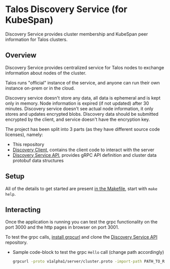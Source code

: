 # Talos Discovery Service (for KubeSpan)

Discovery Service provides cluster membership and KubeSpan peer information for Talos clusters.

## Overview

Discovery Service provides centralized service for Talos nodes to exchange information about nodes of the cluster.

Talos runs "official" instance of the service, and anyone can run their own instance on-prem or in the cloud.

Discovery service doesn't store any data, all data is ephemeral and is kept only in memory.
Node information is expired (if not updated) after 30 minutes.
Discovery service doesn't see actual node information, it only stores and updates encrypted blobs.
Discovery data should be submitted encrypted by the client, and service doesn't have the encryption key.

The project has been split into 3 parts (as they have different source code licenses), namely:

- This repository
- [Discovery Client](https://github.com/siderolabs/discovery-client), contains the client code to interact with the server
- [Discovery Service API](https://github.com/talos-systems/discovery-api/), provides gRPC API definition and cluster data protobuf data structures

## Setup

All of the details to get started are present [in the Makefile](Makefile), start with `make help`.

## Interacting

Once the application is running you can test the grpc functionality on the port 3000 and the http pages in browser on port 3001.

To test the grpc calls, [install grpcurl](https://github.com/fullstorydev/grpcurl#installation) and clone the [Discovery Service API](https://github.com/talos-systems/discovery-api/) repository.

- Sample code-block to test the grpc `Hello` call (change path accordingly)

    ``` bash
    grpcurl -proto v1alpha1/server/cluster.proto -import-path PATH_TO_REPO/discovery-api/api -plaintext -d '{"clusterId": "abc"}' -H 'X-Real-IP: 1.2.3.4' localhost:3000 sidero.discovery.server.Cluster/Hello
    ```
